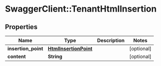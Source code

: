 # SwaggerClient::TenantHtmlInsertion

## Properties
Name | Type | Description | Notes
------------ | ------------- | ------------- | -------------
**insertion_point** | [**HtmlInsertionPoint**](HtmlInsertionPoint.md) |  | [optional] 
**content** | **String** |  | [optional] 


